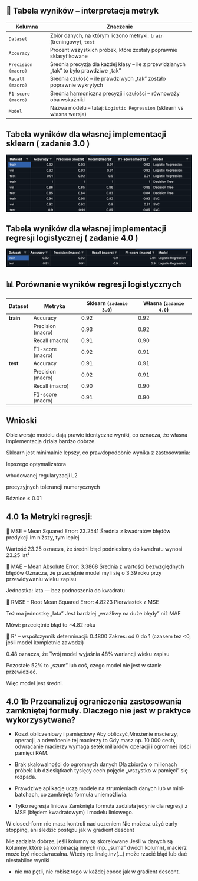 ## 📘 Tabela wyników – interpretacja metryk


| Kolumna             | Znaczenie                                                                              |
| ------------------- | -------------------------------------------------------------------------------------- |
| `Dataset`           | Zbiór danych, na którym liczono metryki: `train` (treningowy), `test`                  |
| `Accuracy`          | Procent wszystkich próbek, które zostały poprawnie sklasyfikowane                      |
| `Precision (macro)` | Średnia precyzja dla każdej klasy – ile z przewidzianych „tak” to było prawdziwe „tak” |
| `Recall (macro)`    | Średnia czułość – ile prawdziwych „tak” zostało poprawnie wykrytych                    |
| `F1-score (macro)`  | Średnia harmoniczna precyzji i czułości – równoważy oba wskaźniki                      |
| `Model`             | Nazwa modelu – tutaj: `Logistic Regression` (sklearn vs własna wersja)                 |


## Tabela wyników dla własnej implementacji sklearn ( zadanie 3.0 )
![alt text](other/image.png)

## Tabela wyników dla własnej implementacji regresji logistycznej ( zadanie 4.0 )
![alt text](other/image-1.png)

## 📊 Porównanie wyników regresji logistycznych


| Dataset   | Metryka           | Sklearn (`zadanie 3.0`) | Własna (`zadanie 4.0`) |
| --------- | ----------------- | ----------------------- | ---------------------- |
| **train** | Accuracy          | 0.92                    | 0.92                   |
|           | Precision (macro) | 0.93                    | 0.92                   |
|           | Recall (macro)    | 0.91                    | 0.90                   |
|           | F1-score (macro)  | 0.92                    | 0.91                   |
| **test**  | Accuracy          | 0.91                    | 0.91                   |
|           | Precision (macro) | 0.92                    | 0.91                   |
|           | Recall (macro)    | 0.90                    | 0.90                   |
|           | F1-score (macro)  | 0.91                    | 0.90                   |


## Wnioski 

Obie wersje modelu dają prawie identyczne wyniki, co oznacza, że  własna implementacja działa bardzo dobrze.

Sklearn jest minimalnie lepszy, co prawdopodobnie wynika z zastosowania:

lepszego optymalizatora 

wbudowanej regularyzacji L2

precyzyjnych tolerancji numerycznych

Różnice ≤ 0.01

## 4.0 1a Metryki regresji:
🔹 MSE – Mean Squared Error: 23.2541
Średnia z kwadratów błędów predykcji
Im niższy, tym lepiej

Wartość 23.25 oznacza, że średni błąd podniesiony do kwadratu wynosi 23.25 lat²

🔹 MAE – Mean Absolute Error: 3.3868
Średnia z wartości bezwzględnych błędów
Oznacza, że przeciętnie model myli się o 3.39 roku przy przewidywaniu wieku zapisu

Jednostka: lata — bez podnoszenia do kwadratu

🔹 RMSE – Root Mean Squared Error: 4.8223
Pierwiastek z MSE

Też ma jednostkę „lata”
Jest bardziej „wrażliwy na duże błędy” niż MAE

Mówi: przeciętnie błąd to ~4.82 roku

🔹 R² – współczynnik determinacji: 0.4800
Zakres: od 0 do 1 (czasem też <0, jeśli model kompletnie zawodzi)

0.48 oznacza, że Twój model wyjaśnia 48% wariancji wieku zapisu

Pozostałe 52% to „szum” lub coś, czego model nie jest w stanie przewidzieć. 

Więc model jest średni. 

## 4.0 1b Przeanalizuj ograniczenia zastosowania zamkniętej formuły. Dlaczego nie jest w praktyce wykorzysytwana?

- Koszt obliczeniowy i pamięciowy
Aby obliczyć,Mnożenie macierzy, operacji, a odwrócenie tej macierzy to 
Gdy masz np. 10 000 cech, odwracanie macierzy wymaga setek miliardów operacji i ogromnej ilości pamięci RAM.

- Brak skalowalności do ogromnych danych
Dla zbiorów o milionach próbek lub dziesiątkach tysięcy cech pojęcie „wszystko w pamięci” się rozpada.

- Prawdziwe aplikacje uczą modele na strumieniach danych lub w mini‐batchach, co zamknięta formuła uniemożliwia.

-  Tylko regresja liniowa
Zamknięta formuła zadziała jedynie dla regresji z MSE (błędem kwadratowym) i modelu liniowego.

W closed-form nie masz kontroli nad uczeniem
Nie możesz użyć early stopping, ani śledzić postępu jak w gradient descent

Nie zadziała dobrze, jeśli kolumny są skorelowane
Jeśli w danych są kolumny, które są kombinacją innych (np. „suma” dwóch kolumn), macierz może być nieodwracalna.
Wtedy np.linalg.inv(...) może rzucić błąd lub dać niestabilne wyniki

- nie ma pętli, nie robisz tego w każdej epoce jak w gradient descent.

